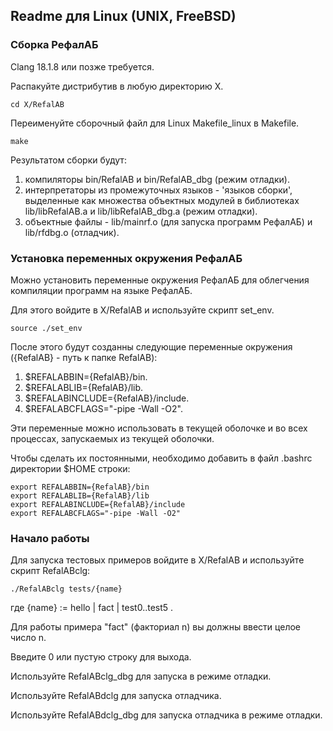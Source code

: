 Readme для Linux (UNIX, FreeBSD)
----------------------------------

### Сборка РефалАБ

Clang 18.1.8 или позже требуется.

Распакуйте дистрибутив в любую директорию X.

	cd X/RefalAB

Переименуйте сборочный файл для Linux Makefile_linux в Makefile.

	make

Результатом сборки будут:
1. компиляторы bin/RefalAB и bin/RefalAB_dbg (режим отладки).
2. интерпретаторы из промежуточных языков - 'языков сборки',
   выделенные как множества объектных модулей в библиотеках lib/libRefalAB.a и lib/libRefalAB_dbg.a (режим отладки).
3. объектные файлы - lib/mainrf.o (для запуска программ РефалАБ) и lib/rfdbg.o (отладчик).

### Установка переменных окружения РефалАБ

Можно установить переменные окружения РефалАБ для облегчения компиляции программ на языке РефалАБ.

Для этого войдите в X/RefalAB и используйте скрипт set_env.

	source ./set_env

После этого будут созданны следующие переменные окружения ({RefalAB} - путь к папке RefalAB):
1. $REFALABBIN={RefalAB}/bin.
2. $REFALABLIB={RefalAB}/lib.
3. $REFALABINCLUDE={RefalAB}/include.
4. $REFALABCFLAGS="-pipe -Wall -O2".

Эти переменные можно использовать в текущей оболочке и во всех процессах, запускаемых из текущей оболочки.

Чтобы сделать их постоянными, необходимо добавить в файл .bashrc директории $HOME строки:

	export REFALABBIN={RefalAB}/bin
	export REFALABLIB={RefalAB}/lib
	export REFALABINCLUDE={RefalAB}/include
	export REFALABCFLAGS="-pipe -Wall -O2"

### Начало работы

Для запуска тестовых примеров войдите в X/RefalAB и используйте скрипт RefalABclg:

	./RefalABclg tests/{name}

где {name} := hello | fact | test0..test5 .
 
Для работы примера "fact" (факториал n) вы должны ввести целое число n.

Введите 0 или пустую строку для выхода. 

Используйте RefalABclg_dbg для запуска в режиме отладки.

Используйте RefalABdclg для запуска отладчика.

Используйте RefalABdclg_dbg для запуска отладчика в режиме отладки.
